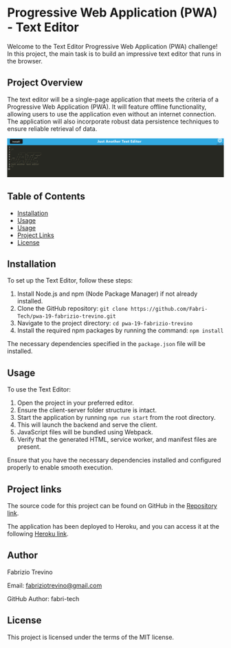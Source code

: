 # Progressive Web Application (PWA) - Text Editor

Welcome to the Text Editor Progressive Web Application (PWA) challenge! In this project, the main task is to build an impressive text editor that runs in the browser.

## Project Overview

The text editor will be a single-page application that meets the criteria of a Progressive Web Application (PWA). It will feature offline functionality, allowing users to use the application even without an internet connection. The application will also incorporate robust data persistence techniques to ensure reliable retrieval of data.

![home](./image.png)

## Table of Contents

- [Installation](#installation)
- [Usage](#usage)
- [Usage](#usage)
- [Project Links](#project-links)
- [License](#license)

## Installation

To set up the Text Editor, follow these steps:

1. Install Node.js and npm (Node Package Manager) if not already installed.
2. Clone the GitHub repository: `git clone https://github.com/Fabri-Tech/pwa-19-fabrizio-trevino.git`
3. Navigate to the project directory: `cd pwa-19-fabrizio-trevino`
4. Install the required npm packages by running the command: `npm install`

The necessary dependencies specified in the `package.json` file will be installed.

## Usage

To use the Text Editor:

1. Open the project in your preferred editor.
2. Ensure the client-server folder structure is intact.
3. Start the application by running `npm run start` from the root directory.
4. This will launch the backend and serve the client.
5. JavaScript files will be bundled using Webpack.
6. Verify that the generated HTML, service worker, and manifest files are present.

Ensure that you have the necessary dependencies installed and configured properly to enable smooth execution.

## Project links

The source code for this project can be found on GitHub in the [Repository link](https://github.com/Fabri-Tech/pwa-19-fabrizio-trevino).

The application has been deployed to Heroku, and you can access it at the following [Heroku link](https://pwa-19-fabrizio-trevino.herokuapp.com/).

## Author

Fabrizio Trevino

Email: fabriziotrevino@gmail.com

GitHub Author: fabri-tech

## License

This project is licensed under the terms of the MIT license.
